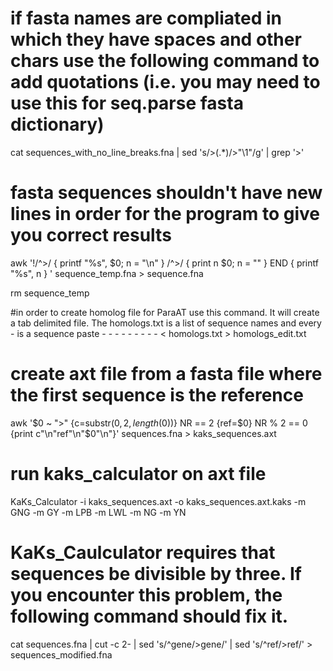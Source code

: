 # if fasta names are compliated in which they have spaces and other chars use the following command to add quotations (i.e. you may need to use this for seq.parse fasta dictionary)
cat sequences_with_no_line_breaks.fna | sed 's/>\(.*\)/>"\1"/g' | grep '>'

# fasta sequences shouldn't have new lines in order for the program to give you correct results
awk '!/^>/ { printf "%s", $0; n = "\n" } 
/^>/ { print n $0; n = "" }
END { printf "%s", n }
' sequence_temp.fna > sequence.fna

rm sequence_temp

#in order to create homolog file for ParaAT use this command. It will create a tab delimited file. The homologs.txt is a list of sequence names and every - is a sequence 
paste - - - - - - - - - < homologs.txt > homologs_edit.txt

# create axt file from a fasta file where the first sequence is the reference
awk '$0 ~ ">" {c=substr($0,2,length($0))} NR == 2 {ref=$0} NR % 2 == 0 {print c"\n"ref"\n"$0"\n"}' sequences.fna > kaks_sequences.axt

# run kaks_calculator on axt file
KaKs_Calculator -i kaks_sequences.axt -o kaks_sequences.axt.kaks -m GNG -m GY -m LPB -m LWL -m NG -m YN

# KaKs_Caulculator requires that sequences be divisible by three. If you encounter this problem, the following command should fix it.
cat sequences.fna | cut -c 2- | sed 's/^gene/>gene/' | sed 's/^ref/>ref/' > sequences_modified.fna 



